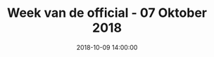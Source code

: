 ---
layout: album
title:  Week van de official - 07 Oktober 2018
description: Onze Youth Officials aan het werk tijdens de wedstrijd tussen Basket Lummen G12 C en BBC Lions Kambergen Zelem-Halen G12A.
date: 2018-10-09 14:00:00
cover: /albums/2018-10-09-week-van-de-official/thumbnails/S0355266.jpg
pagination: 
  enabled: true
  images: true
  imageLayout: image
  itemsPerPage: 64
---